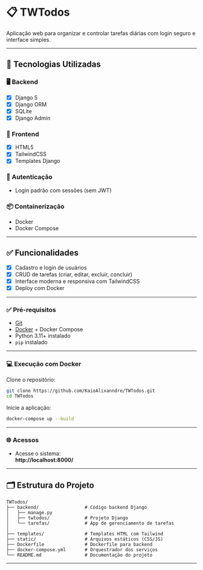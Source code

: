 # 📋 TWTodos

Aplicação web para organizar e controlar tarefas diárias com login seguro e interface simples.

---

## 🧰 Tecnologias Utilizadas

### 🖥️ Backend
- [x] Django 5
- [x] Django ORM
- [x] SQLite 
- [x] Django Admin

### 🎨 Frontend
- [x] HTML5
- [x] TailwindCSS
- [x] Templates Django

### 🔐 Autenticação
- Login padrão com sessões (sem JWT)

### 📦 Containerização
- Docker
- Docker Compose

---

## ✅ Funcionalidades

- [x] Cadastro e login de usuários
- [x] CRUD de tarefas (criar, editar, excluir, concluir)
- [x] Interface moderna e responsiva com TailwindCSS
- [x] Deploy com Docker

---

### ✅ Pré-requisitos

- [Git](https://git-scm.com/)
- [Docker](https://www.docker.com/) + Docker Compose
- Python 3.11+ instalado 
- `pip` instalado 

---

### 💻 Execução com Docker

Clone o repositório:

```bash
git clone https://github.com/KaioAlixanndre/TWTodos.git
cd TWTodos
```

Inicie a aplicação:

```bash
docker-compose up --build
```

---

### 🌐 Acessos

- Acesse o sistema:  
  **http://localhost:8000/**


---

## 🗂️ Estrutura do Projeto

```
TWTodos/
├── backend/                 # Código backend Django
│   ├── manage.py
│   ├── twtodos/             # Projeto Django
│   └── tarefas/             # App de gerenciamento de tarefas
│
├── templates/               # Templates HTML com Tailwind
├── static/                  # Arquivos estáticos (CSS/JS)
├── Dockerfile               # Dockerfile para backend
├── docker-compose.yml       # Orquestrador dos serviços
└── README.md                # Documentação do projeto
```

---
